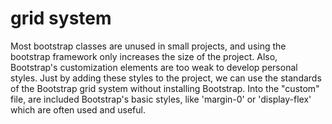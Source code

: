 # grid system 
Most bootstrap classes are unused in small projects, and using the bootstrap framework only increases the size of the project.
Also, Bootstrap's customization elements are too weak to develop personal styles.
Just by adding these styles to the project, we can use the standards of the Bootstrap grid system without installing Bootstrap.
Into the "custom" file, are included Bootstrap's basic styles, like 'margin-0' or 'display-flex' which are often used and useful.
